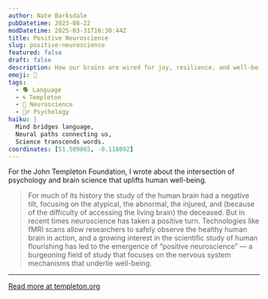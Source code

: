 ```yaml
---
author: Nate Barksdale
pubDatetime: 2023-08-22
modDatetime: 2025-03-31T16:30:44Z
title: Positive Neuroscience
slug: positive-neuroscience
featured: false
draft: false
description: How our brains are wired for joy, resilience, and well-being.
emoji: 🧠
tags:
  - 🗣️ Language
  - 🌀 Templeton
  - 🧠 Neuroscience
  - 🧘‍♂️ Psychology
haiku: |
  Mind bridges language,
  Neural paths connecting us,
  Science transcends words.
coordinates: [51.509865, -0.118092]
---
```


For the John Templeton Foundation, I wrote about the intersection of psychology and brain science that uplifts human well-being.

> For much of its history the study of the human brain had a negative tilt, focusing on the atypical, the abnormal, the injured, and (because of the difficulty of accessing the living brain) the deceased. But in recent times neuroscience has taken a positive turn. Technologies like fMRI scans allow researchers to safely observe the healthy human brain in action, and a growing interest in the scientific study of human flourishing has led to the emergence of “positive neuroscience” — a burgeoning field of study that focuses on the nervous system mechanisms that underlie well-being.

---

[Read more at templeton.org](https://www.templeton.org/discoveries/positive-neuroscience)
